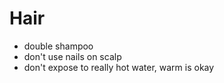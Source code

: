 # Hair

- double shampoo
- don't use nails on scalp
- don't expose to really hot water, warm is okay
